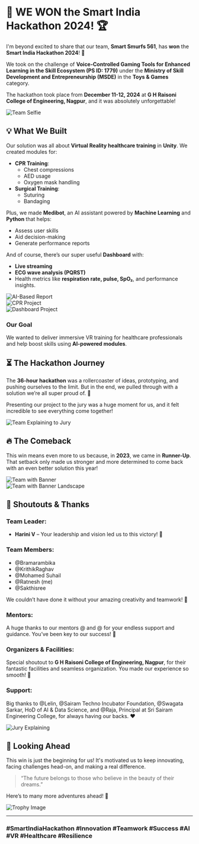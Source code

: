 # 🎉 **WE WON the Smart India Hackathon 2024!** 🏆

I'm beyond excited to share that our team, **Smart Smurfs 561**, has **won** the **Smart India Hackathon 2024**! 🏅

We took on the challenge of **Voice-Controlled Gaming Tools for Enhanced Learning in the Skill Ecosystem (PS ID: 1779)** under the **Ministry of Skill Development and Entrepreneurship (MSDE)** in the **Toys & Games** category. 

The hackathon took place from **December 11-12, 2024** at **G H Raisoni College of Engineering, Nagpur**, and it was absolutely unforgettable!

![Team Selfie](img/a%20casual%20pic%20with%20the%20team%20it%20is%20a%20selfie.jpeg)

## 💡 **What We Built**

Our solution was all about **Virtual Reality healthcare training** in **Unity**. We created modules for:

- **CPR Training**:
  - Chest compressions
  - AED usage
  - Oxygen mask handling
- **Surgical Training**:
  - Suturing
  - Bandaging

Plus, we made **Medibot**, an AI assistant powered by **Machine Learning** and **Python** that helps:

- Assess user skills
- Aid decision-making
- Generate performance reports

And of course, there’s our super useful **Dashboard** with:

- **Live streaming**
- **ECG wave analysis (PQRST)**
- Health metrics like **respiration rate, pulse, SpO₂**, and performance insights.

![AI-Based Report](img/output%20image%20ai%20based%20report%20project.jpeg)  
![CPR Project](img/output%20image%20cpr%20project.jpeg)  
![Dashboard Project](img/output%20image%20dashboard%20project.jpeg)

### **Our Goal**
We wanted to deliver immersive VR training for healthcare professionals and help boost skills using **AI-powered modules**.

## ⏳ **The Hackathon Journey**

The **36-hour hackathon** was a rollercoaster of ideas, prototyping, and pushing ourselves to the limit. But in the end, we pulled through with a solution we’re all super proud of. 💪

Presenting our project to the jury was a huge moment for us, and it felt incredible to see everything come together!

![Team Explaining to Jury](img/top%20down%20shot%20for%20the%20team%20explaining%20to%20jury%20which%20shows%20the%20laptops%20and%20output.jpeg)

## 🔥 **The Comeback**

This win means even more to us because, in **2023**, we came in **Runner-Up**. That setback only made us stronger and more determined to come back with an even better solution this year!

![Team with Banner](img/team%20with%20banner.jpeg)  
![Team with Banner Landscape](img/team%20pic%20with%20banner%20in%20landscape.jpeg)

## 🙏 **Shoutouts & Thanks**

### **Team Leader:**
- **Harini V** – Your leadership and vision led us to this victory! 💫

### **Team Members:**
- @Bramarambika
- @KrithikRaghav
- @Mohamed Suhail
- @Ratnesh (me)
- @Sakthisree

We couldn’t have done it without your amazing creativity and teamwork! 🙌

### **Mentors:**
A huge thanks to our mentors @ and @ for your endless support and guidance. You’ve been key to our success! 🌟

### **Organizers & Facilities:**
Special shoutout to **G H Raisoni College of Engineering, Nagpur**, for their fantastic facilities and seamless organization. You made our experience so smooth! 🙏

### **Support:**
Big thanks to @Lelin, @Sairam Techno Incubator Foundation, @Swagata Sarkar, HoD of AI & Data Science, and @Raja, Principal at Sri Sairam Engineering College, for always having our backs. ❤️

![Jury Explaining](img/team%20with%20jury%20explaining.jpeg)

## 🚀 **Looking Ahead**

This win is just the beginning for us! It's motivated us to keep innovating, facing challenges head-on, and making a real difference. 

> “The future belongs to those who believe in the beauty of their dreams.”

Here’s to many more adventures ahead! 🌟

![Trophy Image](img/trophy%20image.jpeg)

---

### #SmartIndiaHackathon #Innovation #Teamwork #Success #AI #VR #Healthcare #Resilience
